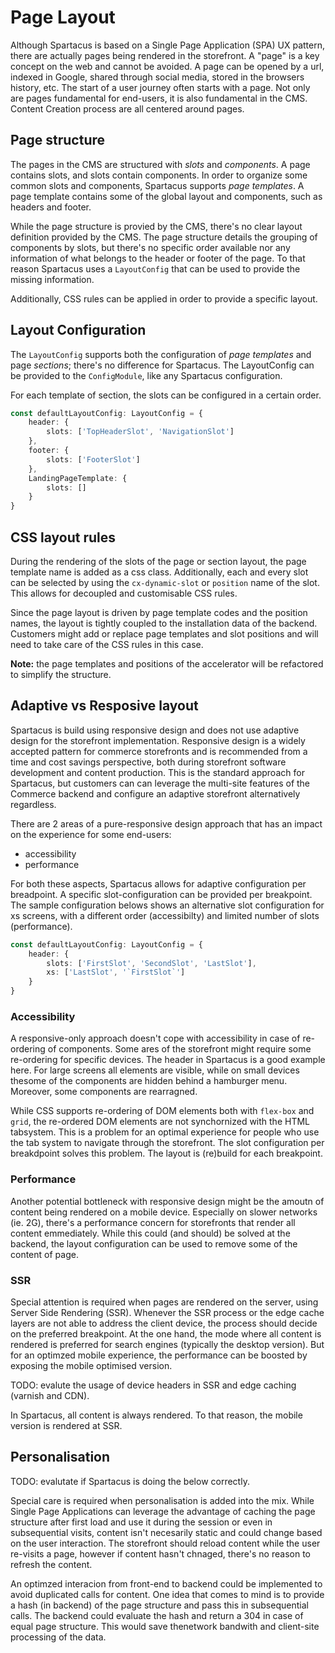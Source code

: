 # Page Layout
Although Spartacus is based on a Single Page Application (SPA) UX pattern, there are actually pages being rendered in the storefront. A "page" is a key concept on the web and cannot be avoided. A page can be opened by a url, indexed in Google, shared through social media, stored in the browsers history, etc. The start of a user journey often starts with a page. Not only are pages fundamental for end-users, it is also fundamental in the CMS. Content Creation process are all centered around pages. 

## Page structure
The pages in the CMS are structured with *slots* and *components*. A page contains slots, and slots contain components. In order to organize some common slots and components, Spartacus supports *page templates*. A page template contains some of the global layout and components, such as headers and footer. 

While the page structure is provied by the CMS, there's no clear layout definition provided by the CMS. The page structure details the grouping of components by slots, but there's no specific order available nor any information of what belongs to the header or footer of the page. To that reason Spartacus uses a `LayoutConfig` that can be used to provide the missing information. 

Additionally, CSS rules can be applied in order to provide a specific layout.

## Layout Configuration
The `LayoutConfig` supports both the configuration of *page templates* and page *sections*; there's no difference for Spartacus. The LayoutConfig can be provided to the `ConfigModule`, like any Spartacus configuration. 

For each template of section, the slots can be configured in a certain order. 

```typescript
const defaultLayoutConfig: LayoutConfig = {
    header: {
        slots: ['TopHeaderSlot', 'NavigationSlot']
    },
    footer: {
        slots: ['FooterSlot']
    },
    LandingPageTemplate: {
        slots: []
    }
}
```

## CSS layout rules
During the rendering of the slots of the page or section layout, the page template name is added as a css class. Additionally, each and every slot can be selected by using the `cx-dynamic-slot` or `position` name of the slot. This allows for decoupled and customisable CSS rules. 

Since the page layout is driven by page template codes and the position names, the layout is tightly coupled to the installation data of the backend. Customers might add or replace page templates and slot positions and will need to take care of the CSS rules in this case. 

**Note:** the page templates and positions of the accelerator will be refactored to simplify the structure.

## Adaptive vs Resposive layout
Spartacus is build using responsive design and does not use adaptive design for the storefront implementation. Responsive design is a widely accepted pattern for commerce storefronts and is recommended from a time and cost savings perspective, both during storefront software development and content production.
This is the standard approach for Spartacus, but customers can can leverage the multi-site features of the Commerce backend and configure an adaptive storefront alternatively regardless.

There are 2 areas of a pure-responsive design approach that has an impact on the experience for some end-users:
- accessibility
- performance

For both these aspects, Spartacus allows for adaptive configuration per breadpoint. A specific slot-configuration can be provided per breakpoint. The sample configuration belows shows an alternative slot configuration for xs screens, with a different order (accessibilty) and limited number of slots (performance).

```typescript
const defaultLayoutConfig: LayoutConfig = {
    header: {
        slots: ['FirstSlot', 'SecondSlot', 'LastSlot'],
        xs: ['LastSlot', '`FirstSlot`']
    }
}
```

### Accessibility
A responsive-only approach doesn't cope with accessibility in case of re-ordering of components. Some ares of the storefront might require some re-ordering for specific devices. The header in Spartacus is a good example here. For large screens all elements are visible, while on small devices thesome of the components are hidden behind a hamburger menu. Moreover, some components are rearragned. 

While CSS supports re-ordering of DOM elements both with `flex-box` and `grid`, the re-ordered DOM elements are not synchornized with the HTML tabsystem. This is a problem for an optimal experience for people who use the tab system to navigate through the storefront. The slot configuration per breakdpoint solves this problem. The layout is (re)build for each breakpoint.

### Performance 
Another potential bottleneck with responsive design might be the amoutn of content being rendered on a mobile device. Especially on slower networks (ie. 2G), there's a performance concern for storefronts that render all content emmediately. While this could (and should) be solved at the backend, the layout configuration can be used to remove some of the content of page. 

### SSR
Special attention is required when pages are rendered on the server, using Server Side Rendering (SSR). Whenever the SSR process or the edge cache layers are not able to address the client device, the process should decide on the preferred breakpoint. At the one hand, the mode where all content is rendered is preferred for search engines (typically the desktop version). But for an optimzed mobile experience, the performance can be boosted by exposing the mobile optimised version. 

TODO: evalute the usage of device headers in SSR and edge caching (varnish and CDN).

In Spartacus, all content is always rendered. To that reason, the mobile version is rendered at SSR.

## Personalisation

TODO: evalutate if Spartacus is doing the below correctly.

Special care is required when personalisation is added into the mix. While Single Page Applications can leverage the advantage of caching the page structure after first load and use it during the session or even in subsequential visits, content isn't necesarily static and could change based on the user interaction. The storefront should reload content while the user re-visits a page, however if content hasn't chnaged, there's no reason to refresh the content. 

An optimzed interacion from front-end to backend could be implemented to avoid duplicated calls for content. One idea that comes to mind is to provide a hash (in backend) of the page structure and pass this in subsequential calls. The backend could evaluate the hash and return a 304 in case of equal page structure. This would save thenetwork bandwith and client-site processing of the data. 
